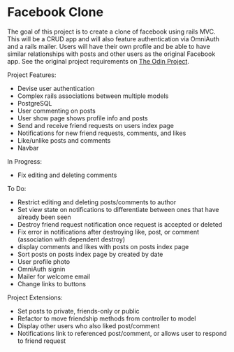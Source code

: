 # Facebook Clone

The goal of this project is to create a clone of facebook using rails MVC. This will be a CRUD app and will also feature authentication via OmniAuth and a rails mailer. Users will have their own profile and be able to have similar relationships with posts and other users as the original Facebook app. See the original project requirements on <a href="https://www.theodinproject.com/lessons/ruby-on-rails-rails-final-project">The Odin Project</a>.

Project Features:
* Devise user authentication
* Complex rails associations between multiple models
* PostgreSQL
* User commenting on posts
* User show page shows profile info and posts
* Send and receive friend requests on users index page
* Notifications for new friend requests, comments, and likes
* Like/unlike posts and comments
* Navbar

In Progress:
* Fix editing and deleting comments

To Do:
* Restrict editing and deleting posts/comments to author
* Set view state on notifications to differentiate between ones that have already been seen
* Destroy friend request notification once request is accepted or deleted
* Fix error in notifications after destroying like, post, or comment (association with dependent destroy)
* display comments and likes with posts on posts index page
* Sort posts on posts index page by created by date
* User profile photo
* OmniAuth signin
* Mailer for welcome email
* Change links to buttons

Project Extensions:
* Set posts to private, friends-only or public
* Refactor to move friendship methods from controller to model
* Display other users who also liked post/comment
* Notifications link to referenced post/comment, or allows user to respond to friend request
